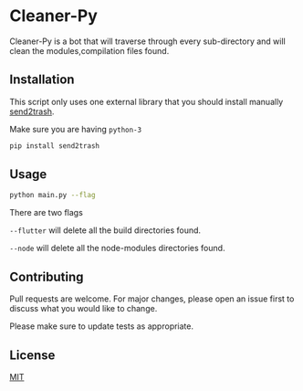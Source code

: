 # Cleaner-Py

Cleaner-Py is a bot that will traverse through every sub-directory and will clean the modules,compilation files found.

## Installation

This script only uses one external library that you should install manually [send2trash](https://pip.pypa.io/en/stable/).

Make sure you are having `python-3`

```bash
pip install send2trash
```

## Usage

```bash
python main.py --flag
```

There are two flags

`--flutter` will delete all the build directories found.

`--node` will delete all the node-modules directories found.

## Contributing

Pull requests are welcome. For major changes, please open an issue first to discuss what you would like to change.

Please make sure to update tests as appropriate.

## License

[MIT](https://choosealicense.com/licenses/mit/)
